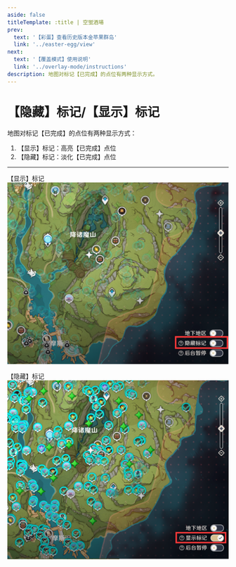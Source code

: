 ```yaml
---
aside: false
titleTemplate: :title | 空蛍酒場
prev:
  text: '【彩蛋】查看历史版本金苹果群岛'
  link: '../easter-egg/view'
next:
  text: '【覆盖模式】使用说明'
  link: '../overlay-mode/instructions'
description: 地图对标记【已完成】的点位有两种显示方式。
---
```


[文：【隐藏】标记/【显示】标记]: # 'https://support.qq.com/products/321980/faqs/127250'

# 【隐藏】标记/【显示】标记

地图对标记【已完成】的点位有两种显示方式：

1. 【显示】标记：高亮【已完成】点位
2. 【隐藏】标记：淡化【已完成】点位

---

【显示】标记
![](/imgs/ja/manual/hide-show-done/Hide.png)

【隐藏】标记
![](/imgs/ja/manual/hide-show-done/show.png)
